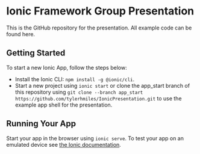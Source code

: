# Ionic Framework Group Presentation
This is the GitHub repository for the presentation. All example code can be found here.

## Getting Started
To start a new Ionic App, follow the steps below:

- Install the Ionic CLI: `npm install -g @ionic/cli`.
- Start a new project using `ionic start` or clone the app_start branch of this repository using `git clone --branch app_start https://github.com/tylerhmiles/IonicPresentation.git` to use the example app shell for the presentation.

## Running Your App
Start your app in the browser using `ionic serve`. To test your app on an emulated device see [the Ionic documentation](https://ionicframework.com/docs/developing/previewing).